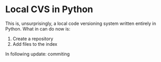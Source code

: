 # Local CVS in Python

This is, unsurprisingly, a local code versioning system written entirely in Python.
What in can do now is:

1. Create a repository
2. Add files to the index

In following update: commiting